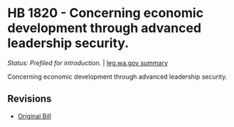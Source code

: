 # HB 1820 - Concerning economic development through advanced leadership security.
*Status: Prefiled for introduction.* | [leg.wa.gov summary](https://app.leg.wa.gov/billsummary?BillNumber=1820&Year=2021)

Concerning economic development through advanced leadership security.

## Revisions
* [Original Bill](1/)